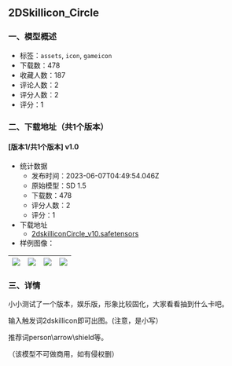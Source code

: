 ## 2DSkillicon_Circle
### 一、模型概述

- 标签：`assets`, `icon`, `gameicon`
- 下载数：478
- 收藏人数：187
- 评论人数：2
- 评分人数：2
- 评分：1

### 二、下载地址（共1个版本）

#### [版本1/共1个版本] v1.0

- 统计数据
  - 发布时间：2023-06-07T04:49:54.046Z
  - 原始模型：SD 1.5
  - 下载数：478
  - 评分人数：2
  - 评分：1
- 下载地址
  - [2dskilliconCircle_v10.safetensors](https://civitai.com/api/download/models/90839)
- 样例图像：

| <img src="https://image.civitai.com/xG1nkqKTMzGDvpLrqFT7WA/39658ef8-a813-4624-b979-c37d6fe62451/width=450/1071591.jpeg" /> | <img src="https://image.civitai.com/xG1nkqKTMzGDvpLrqFT7WA/5edac8bf-6ada-4d6e-a763-bb158c441ca2/width=450/1057574.jpeg" /> | <img src="https://image.civitai.com/xG1nkqKTMzGDvpLrqFT7WA/792491af-026e-4d27-b8ad-39c618abfdba/width=450/1057573.jpeg" /> | <img src="https://image.civitai.com/xG1nkqKTMzGDvpLrqFT7WA/0870fd8b-35d9-40a6-82e0-dd830ababc11/width=450/1057572.jpeg" /> |
| ---- | ---- | ---- | ---- |


### 三、详情
<p>小小测试了一个版本，娱乐版，形象比较固化，大家看看抽到什么卡吧。</p><p></p><p>输入触发词2dskillicon即可出图。(注意，是小写）</p><p></p><p>推荐词person\arrow\shield等。</p><p>（该模型不可做商用，如有侵权删）</p>